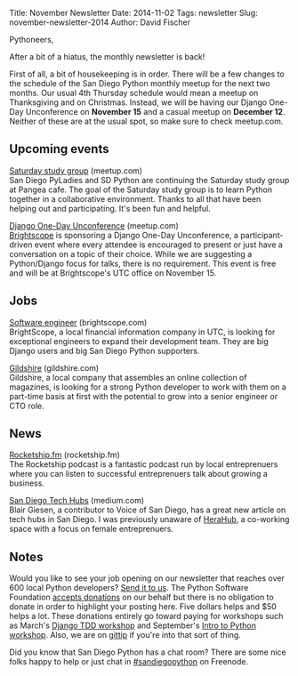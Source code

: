 Title: November Newsletter
Date: 2014-11-02
Tags: newsletter
Slug: november-newsletter-2014
Author: David Fischer


Pythoneers,

After a bit of a hiatus, the monthly newsletter is back!

First of all, a bit of housekeeping is in order. There will be a few changes
to the schedule of the San Diego Python monthly meetup for the next two months.
Our usual 4th Thursday schedule would mean a meetup on Thanksgiving and on
Christmas. Instead, we will be having our Django One-Day Unconference on
**November 15** and a casual meetup on **December 12**. Neither of these are
at the usual spot, so make sure to check meetup.com.


Upcoming events
---------------


[Saturday study group][saturday-meetup] (meetup.com) <br />
San Diego PyLadies and SD Python are continuing the Saturday study group
at Pangea cafe. The goal of the Saturday study group is to learn Python
together in a collaborative environment. Thanks to all that have been
helping out and participating. It's been fun and helpful.

[saturday-meetup]: http://www.meetup.com/pythonsd/events/207791832/


[Django One-Day Unconference][django-oneday] (meetup.com) <br />
[Brightscope][] is sponsoring a Django One-Day Unconference, a
participant-driven event where every attendee is encouraged to present
or just have a conversation on a topic of their choice. While we are
suggesting a Python/Django focus for talks, there is no requirement. This
event is free and will be at Brightscope's UTC office on November 15.

[django-oneday]: http://www.meetup.com/pythonsd/events/212859872/
[Brightscope]: http://brightscope.com


Jobs
----

[Software engineer][software-engineer] (brightscope.com) <br />
BrightScope, a local financial information company in UTC, is looking for
exceptional engineers to expand their development team. They are big Django
users and big San Diego Python supporters.

[software-engineer]: http://www.brightscope.com/about/careers/#job_Senior_Software_Engineer


[Gildshire][] (gildshire.com) <br />
Gildshire, a local company that assembles an online collection of magazines,
is looking for a strong Python developer to work with them on a part-time basis
at first with the potential to grow into a senior engineer or CTO role.

[Gildshire]: http://gildshire.com


News
----

[Rocketship.fm][] (rocketship.fm) <br />
The Rocketship podcast is a fantastic podcast run by local entreprenuers where
you can listen to successful entreprenuers talk about growing a business.

[Rocketship.fm]: http://rocketship.fm/


[San Diego Tech Hubs][sandiego-hubs] (medium.com) <br />
Blair Giesen, a contributor to Voice of San Diego, has a great new article
on tech hubs in San Diego. I was previously unaware of [HeraHub][], a
co-working space with a focus on female entreprenuers.

[sandiego-hubs]: https://medium.com/@BlairsReport/5-hubs-you-need-to-know-in-san-diegos-startup-and-tech-scene-8035d3169094
[HeraHub]: http://herahub.com/


Notes
-----


Would you like to see your job opening on our newsletter that reaches over
600 local Python developers? [Send it to us][send-it]. The Python Software
Foundation [accepts donations][accepts-donations] on our behalf but there is no
obligation to donate in order to highlight your posting here. Five dollars
helps and $50 helps a lot. These donations entirely go toward paying for
workshops such as March's [Django TDD workshop][django-workshop] and
September's [Intro to Python workshop][intro-workshop]. Also, we are on
[gittip][] if you're into that sort of thing.

[send-it]: mailto:sandiegopython@gmail.com
[accepts-donations]: https://psfmember.org/civicrm/contribute/transact?reset=1&id=9
[gittip]: https://www.gittip.com/sandiegopython/
[django-workshop]: http://www.meetup.com/pythonsd/events/164679962/
[intro-workshop]: http://www.meetup.com/pythonsd/events/199295402/


Did you know that San Diego Python has a chat room? There are some nice
folks happy to help or just chat in [#sandiegopython][irc] on Freenode.

[irc]: http://pythonsd.org/pages/chat-room.html
